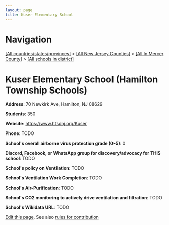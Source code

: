 ```yaml
---
layout: page
title: Kuser Elementary School
---
```

# Navigation

[[All countries/states/provinces]](../../../..) > [[All New Jersey Counties]](../../..) > [[All In Mercer County]](../..) > [[All schools in district]](..)

# Kuser Elementary School (Hamilton Township Schools)

**Address**: 70 Newkirk Ave, Hamilton, NJ 08629

**Students**: 350

**Website**: <https://www.htsdnj.org/Kuser>

**Phone**: TODO

**School's overall airborne virus protection grade (0-5)**: 0

**Discord, Facebook, or WhatsApp group for discovery/advocacy for THIS school**: TODO

**School's policy on Ventilation**: TODO

**School's Ventilation Work Completion**: TODO

**School's Air-Purification**: TODO

**School's CO2 monitoring to actively drive ventilation and filtration**: TODO

**School's Wikidata URL**: TODO


[Edit this page](https://github.com/ventilate-schools/NJ/edit/main/./Mercer/Hamilton_Township_Schools/Kuser_Elementary_School.md). See also [rules for contribution](../../../contribution-rules/)